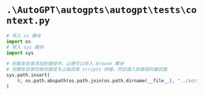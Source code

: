 # `.\AutoGPT\autogpts\autogpt\tests\context.py`

```py
# 导入 os 模块
import os
# 导入 sys 模块
import sys

# 将脚本目录添加到路径中，以便可以导入 browse 模块
# 将脚本目录的绝对路径与上级目录 scripts 拼接，然后插入到路径的最前面
sys.path.insert(
    0, os.path.abspath(os.path.join(os.path.dirname(__file__), "../scripts"))
)
```